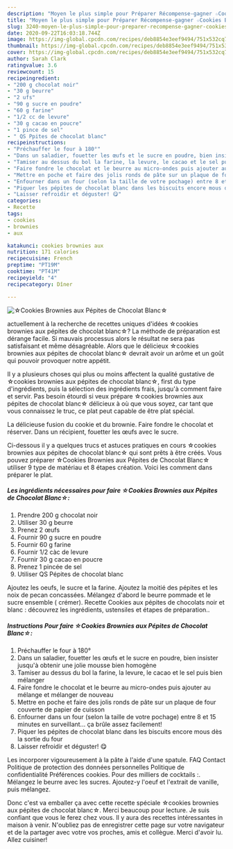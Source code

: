 ```yaml
---
description: "Moyen le plus simple pour Préparer Récompense-gagner ☆Cookies Brownies aux Pépites de Chocolat Blanc☆"
title: "Moyen le plus simple pour Préparer Récompense-gagner ☆Cookies Brownies aux Pépites de Chocolat Blanc☆"
slug: 3240-moyen-le-plus-simple-pour-preparer-recompense-gagner-cookies-brownies-aux-pepites-de-chocolat-blanc
date: 2020-09-22T16:03:18.744Z
image: https://img-global.cpcdn.com/recipes/deb8854e3eef9494/751x532cq70/☆cookies-brownies-aux-pepites-de-chocolat-blanc☆-photo-principale-de-la-recette.jpg
thumbnail: https://img-global.cpcdn.com/recipes/deb8854e3eef9494/751x532cq70/☆cookies-brownies-aux-pepites-de-chocolat-blanc☆-photo-principale-de-la-recette.jpg
cover: https://img-global.cpcdn.com/recipes/deb8854e3eef9494/751x532cq70/☆cookies-brownies-aux-pepites-de-chocolat-blanc☆-photo-principale-de-la-recette.jpg
author: Sarah Clark
ratingvalue: 3.6
reviewcount: 15
recipeingredient:
- "200 g chocolat noir"
- "30 g beurre"
- "2 ufs"
- "90 g sucre en poudre"
- "60 g farine"
- "1/2 cc de levure"
- "30 g cacao en poucre"
- "1 pince de sel"
- " QS Ppites de chocolat blanc"
recipeinstructions:
- "Préchauffer le four à 180°"
- "Dans un saladier, fouetter les œufs et le sucre en poudre, bien insister jusqu&#39;à obtenir une jolie mousse bien homogène"
- "Tamiser au dessus du bol la farine, la levure, le cacao et le sel puis bien mélanger"
- "Faire fondre le chocolat et le beurre au micro-ondes puis ajouter au mélange et mélanger de nouveau"
- "Mettre en poche et faire des jolis ronds de pâte sur un plaque de four couverte de papier de cuisson"
- "Enfourner dans un four (selon la taille de votre pochage) entre 8 et 15 minutes en surveillant... ça brûle assez facilement!"
- "Piquer les pépites de chocolat blanc dans les biscuits encore mous dès la sortie du four"
- "Laisser refroidir et déguster! 😋"
categories:
- Recette
tags:
- cookies
- brownies
- aux

katakunci: cookies brownies aux 
nutrition: 171 calories
recipecuisine: French
preptime: "PT19M"
cooktime: "PT41M"
recipeyield: "4"
recipecategory: Dîner

---
```



![☆Cookies Brownies aux Pépites de Chocolat Blanc☆](https://img-global.cpcdn.com/recipes/deb8854e3eef9494/751x532cq70/☆cookies-brownies-aux-pepites-de-chocolat-blanc☆-photo-principale-de-la-recette.jpg)

actuellement à la recherche de recettes uniques d'idées ☆cookies brownies aux pépites de chocolat blanc☆? La méthode de préparation est dérange facile. Si mauvais processus alors le résultat ne sera pas satisfaisant et même désagréable. Alors que le délicieux ☆cookies brownies aux pépites de chocolat blanc☆ devrait avoir un arôme et un goût qui pouvoir provoquer notre appétit.

Il y a plusieurs choses qui plus ou moins affectent la qualité gustative de ☆cookies brownies aux pépites de chocolat blanc☆, first du type d'ingrédients, puis la sélection des ingrédients frais, jusqu'à comment faire et servir. Pas besoin étourdi si veux prépare ☆cookies brownies aux pépites de chocolat blanc☆ délicieux à où que vous soyez, car tant que vous connaissez le truc, ce plat peut capable de être plat spécial.

La délicieuse fusion du cookie et du brownie. Faire fondre le chocolat et réserver. Dans un récipient, fouetter les œufs avec le sucre.


Ci-dessous il y a quelques trucs et astuces pratiques en cours ☆cookies brownies aux pépites de chocolat blanc☆ qui sont prêts à être créés. Vous pouvez préparer ☆Cookies Brownies aux Pépites de Chocolat Blanc☆ utiliser 9 type de matériau et 8 étapes création. Voici les comment dans préparer le plat.

<!--inarticleads1-->

##### Les ingrédients nécessaires pour faire ☆Cookies Brownies aux Pépites de Chocolat Blanc☆:

1. Prendre 200 g chocolat noir
1. Utiliser 30 g beurre
1. Prenez 2 œufs
1. Fournir 90 g sucre en poudre
1. Fournir 60 g farine
1. Fournir 1/2 càc de levure
1. Fournir 30 g cacao en poucre
1. Prenez 1 pincée de sel
1. Utiliser  QS Pépites de chocolat blanc


Ajoutez les oeufs, le sucre et la farine. Ajoutez la moitié des pépites et les noix de pecan concassées. Mélangez d&#39;abord le beurre pommade et le sucre ensemble ( crémer). Recette Cookies aux pépites de chocolats noir et blanc : découvrez les ingrédients, ustensiles et étapes de préparation.. 

<!--inarticleads2-->

##### Instructions Pour faire ☆Cookies Brownies aux Pépites de Chocolat Blanc☆:

1. Préchauffer le four à 180°
1. Dans un saladier, fouetter les œufs et le sucre en poudre, bien insister jusqu&#39;à obtenir une jolie mousse bien homogène
1. Tamiser au dessus du bol la farine, la levure, le cacao et le sel puis bien mélanger
1. Faire fondre le chocolat et le beurre au micro-ondes puis ajouter au mélange et mélanger de nouveau
1. Mettre en poche et faire des jolis ronds de pâte sur un plaque de four couverte de papier de cuisson
1. Enfourner dans un four (selon la taille de votre pochage) entre 8 et 15 minutes en surveillant... ça brûle assez facilement!
1. Piquer les pépites de chocolat blanc dans les biscuits encore mous dès la sortie du four
1. Laisser refroidir et déguster! 😋


Les incorporer vigoureusement à la pâte à l&#39;aide d&#39;une spatule. FAQ Contact Politique de protection des données personnelles Politique de confidentialité Préférences cookies. Pour des milliers de cocktails :. Mélangez le beurre avec les sucres. Ajoutez-y l&#39;oeuf et l&#39;extrait de vanille, puis mélangez. 


Donc c'est va emballer ça avec cette recette spéciale ☆cookies brownies aux pépites de chocolat blanc☆. Merci beaucoup pour lecture. Je suis confiant que vous le ferez chez vous. Il y aura des recettes  intéressantes in maison à venir. N'oubliez pas de enregistrer cette page sur votre navigateur et de la partager avec votre vos proches, amis et collègue. Merci d'avoir lu. Allez cuisiner!
